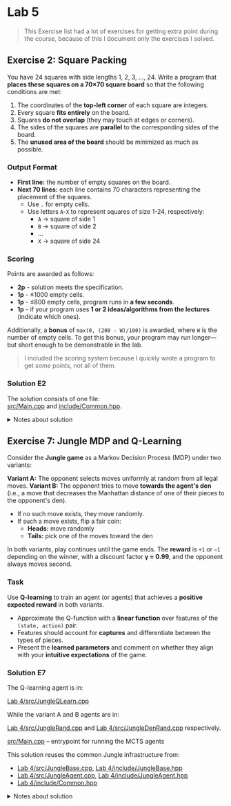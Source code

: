 # Lab 5

> This Exercise list had a lot of exercises for getting extra point during the course, because of this I document only the exercises I solved.

## Exercise 2: Square Packing

You have 24 squares with side lengths 1, 2, 3, ..., 24. Write a program that **places these squares on a 70×70 square board** so that the following conditions are met:

1. The coordinates of the **top-left corner** of each square are integers.
2. Every square **fits entirely** on the board.
3. Squares **do not overlap** (they may touch at edges or corners).
4. The sides of the squares are **parallel** to the corresponding sides of the board.
5. The **unused area of the board** should be minimized as much as possible.

### Output Format

- **First line:** the number of empty squares on the board.
- **Next 70 lines:** each line contains 70 characters representing the placement of the squares.
  - Use `.` for empty cells.
  - Use letters `A`-`X` to represent squares of size 1-24, respectively:
    - `A` → square of side 1
    - `B` → square of side 2
    - ...
    - `X` → square of side 24

### Scoring

Points are awarded as follows:

- **2p** - solution meets the specification.
- **1p** - ≤1000 empty cells.
- **1p** - ≤800 empty cells, program runs in **a few seconds**.
- **1p** - if your program uses **1 or 2 ideas/algorithms from the lectures** (indicate which ones).

Additionally, a **bonus** of `max(0, (200 - W)/100)` is awarded, where `W` is the number of empty cells. To get this bonus, your program may run longer—but short enough to be demonstrable in the lab.

> I included the scoring system because I quickly wrote a program to get *some* points, not all of them.

### Solution E2

The solution consists of one file:  
[src/Main.cpp](src/Main.cpp) and [include/Common.hpp](include/Common.hpp).

<details>
  <summary>Notes about solution</summary>
    The solution uses a slightly improved greedy/dfs algorithm.
</details>

## Exercise 7: Jungle MDP and Q-Learning

Consider the **Jungle game** as a Markov Decision Process (MDP) under two variants:

**Variant A:** The opponent selects moves uniformly at random from all legal moves.
**Variant B:** The opponent tries to move **towards the agent's den** (i.e., a move that decreases the Manhattan distance of one of their pieces to the opponent's den).

- If no such move exists, they move randomly.
- If such a move exists, flip a fair coin:
  - **Heads:** move randomly
  - **Tails:** pick one of the moves toward the den

In both variants, play continues until the game ends. The **reward** is `+1` or `−1` depending on the winner, with a discount factor **γ = 0.99**, and the opponent always moves second.

### Task

Use **Q-learning** to train an agent (or agents) that achieves a **positive expected reward** in both variants.  

- Approximate the Q-function with a **linear function** over features of the `(state, action)` pair.  
- Features should account for **captures** and differentiate between the types of pieces.  
- Present the **learned parameters** and comment on whether they align with your **intuitive expectations** of the game.

### Solution E7

The Q-learning agent is in:

[Lab 4/src/JungleQLearn.cpp](../Lab%204/src/JungleQLearn.cpp)

While the variant A and B agents are in:

[Lab 4/src/JungleRand.cpp](../Lab%204/src/JungleRand.cpp) and [Lab 4/src/JungleDenRand.cpp](../Lab%204/src/JungleDenRand.cpp) respectively.

[src/Main.cpp](src/Main.cpp) – entrypoint for running the MCTS agents

This solution reuses the common Jungle infrastructure from:

- [Lab 4/src/JungleBase.cpp](../Lab%204/src/JungleBase.cpp), [Lab 4/include/JungleBase.hpp](../Lab%204/include/JungleBase.hpp)
- [Lab 4/src/JungleAgent.cpp](../Lab%204/src/JungleAgent.cpp), [Lab 4/include/JungleAgent.hpp](../Lab%204/include/JungleAgent.hpp)
- [Lab 4/include/Common.hpp](../Lab%204/include/Common.hpp)

<details>
  <summary>Notes about solution</summary>
    The solution is in the Lab 4 folder because otherwise it would require duplicating Base files and the ease of polymorphing the agent for using different algorithms was simply too convenient to ignore.
</details>

